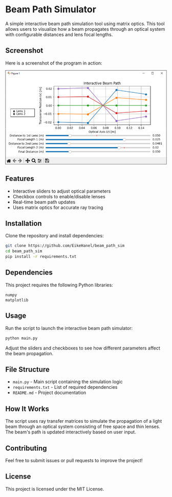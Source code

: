 # Beam Path Simulator

A simple interactive beam path simulation tool using matrix optics. 
This tool allows users to visualize how a beam propagates through an 
optical system with configurable distances and lens focal lengths.

## Screenshot
Here is a screenshot of the program in action:

![Beam Path Simulator Screenshot](images/overview.png)

## Features
- Interactive sliders to adjust optical parameters
- Checkbox controls to enable/disable lenses
- Real-time beam path updates
- Uses matrix optics for accurate ray tracing

## Installation

Clone the repository and install dependencies:

```bash
git clone https://github.com/EikeHanel/beam_path_sim
cd beam_path_sim
pip install -r requirements.txt
```

## Dependencies
This project requires the following Python libraries:

```
numpy
matplotlib
```

## Usage
Run the script to launch the interactive beam path simulator:

```bash
python main.py
```

Adjust the sliders and checkboxes to see how different parameters affect 
the beam propagation.

## File Structure
- `main.py` - Main script containing the simulation logic
- `requirements.txt` - List of required dependencies
- `README.md` - Project documentation

## How It Works
The script uses ray transfer matrices to simulate the propagation of a 
light beam through an optical system consisting of free space and thin lenses. 
The beam's path is updated interactively based on user input.

## Contributing
Feel free to submit issues or pull requests to improve the project!

## License
This project is licensed under the MIT License.

